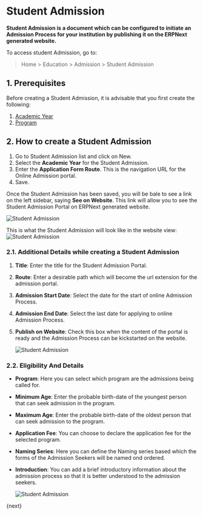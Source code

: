 <!-- add-breadcrumbs -->
# Student Admission

**Student Admission is a document which can be configured to initiate an Admission Process for your institution by publishing it on the ERPNext generated website.**

To access student Admission, go to:

> Home > Education > Admission > Student Admission

## 1. Prerequisites

Before creating a Student Admission, it is advisable that you first create the following:

1. [Academic Year](/docs/v13/user/manual/en/education/academic-year)
1. [Program](/docs/v13/user/manual/en/education/program)

## 2. How to create a Student Admission

1. Go to Student Admission list and click on New.
1. Select the **Academic Year** for the Student Admission.
1. Enter the **Application Form Route**. This is the navigation URL for the Online Admission portal.
1. Save.

Once the Student Admission has been saved, you will be bale to see a link on the left sidebar, saying **See on Website**. This link will allow you to see the Student Admission Portal on ERPNext generated website.

![Student Admission](/docs/v13/assets/img/education/education-student-admission-4.png)

This is what the Student Admission will look like in the website view:
![Student Admission](/docs/v13/assets/img/education/education-student-admission-5.png)

### 2.1. Additional Details while creating a Student Admission

1. **Title**: Enter the title for the Student Admission Portal.
1. **Route**: Enter a desirable path which will become the url extension for the admission portal.
1. **Admission Start Date**: Select the date for the start of online Admission Process.
1. **Admission End Date**: Select the last date for applying to online Admission Process.
1. **Publish on Website**: Check this box when the content of the portal is ready and the Admission Process can be kickstarted on the website.

    ![Student Admission](/docs/v13/assets/img/education/education-student-admission-2.png)

### 2.2. Eligibility And Details

* **Program**: Here you can select which program are the admissions being called for.
* **Minimum Age**: Enter the probable birth-date of the youngest person that can seek admission in the program.
* **Maximum Age**: Enter the probable birth-date of the oldest person that can seek admission to the program.
* **Application Fee**: You can choose to declare the application fee for the selected program.
* **Naming Series**: Here you can define the Naming series based which the forms of the Admission Seekers will be named ond ordered.
* **Introduction**: You can add a brief introductory information about the admission process so that it is better understood to the admission seekers.

    ![Student Admission](/docs/v13/assets/img/education/education-student-admission-3.png)

{next}